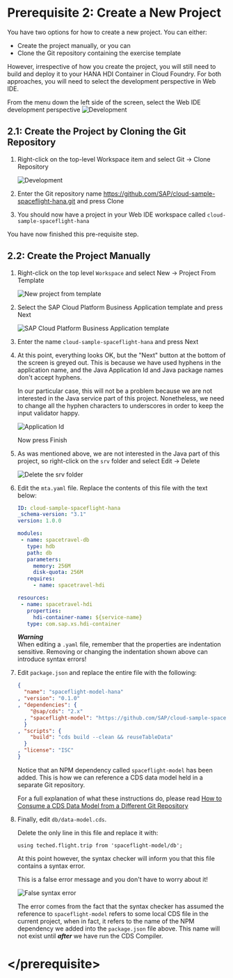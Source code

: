 # Prerequisite 2: Create a New Project

You have two options for how to create a new project.  You can either:

* Create the project manually, or you can
* Clone the Git repository containing the exercise template

However, irrespective of how you create the project, you will still need to build and deploy it to your HANA HDI Container in Cloud Foundry.  For both approaches, you will need to select the development perspective in Web IDE.

From the menu down the left side of the screen, select the Web IDE development perspective ![Development](./img/Icon_Development.png)


## 2.1: Create the Project by Cloning the Git Repository

1. Right-click on the top-level Workspace item and select Git -> Clone Repository

    ![Development](./img/Ex0_Git_Clone.png)

1. Enter the Git repository name <https://github.com/SAP/cloud-sample-spaceflight-hana.git> and press Clone

1. You should now have a project in your Web IDE workspace called `cloud-sample-spaceflight-hana`

You have now finished this pre-requisite step.

## 2.2: Create the Project Manually

1. Right-click on the top level `Workspace` and select New -> Project From Template

    ![New project from template](./img/Ex0_New_Project.png)

1. Select the SAP Cloud Platform Business Application template and press Next

    ![SAP Cloud Platform Business Application template](./img/Ex0_CP_Bus_App.png)

1. Enter the name `cloud-sample-spaceflight-hana` and press Next

1. At this point, everything looks OK, but the "Next" button at the bottom of the screen is greyed out.  This is because we have used hyphens in the application name, and the Java Application Id and Java package names don't accept hyphens.

   In our particular case, this will not be a problem because we are not interested in the Java service part of this project.  Nonetheless, we need to change all the hyphen characters to underscores in order to keep the input validator happy.

    ![Application Id](./img/Ex0_App_Id.png)

    Now press Finish

1. As was mentioned above, we are not interested in the Java part of this project, so right-click on the `srv` folder and select Edit -> Delete

    ![Delete the srv folder](./img/Ex0_Delete_Srv.png)

1. Edit the `mta.yaml` file.  Replace the contents of this file with the text below:

    ```yaml
    ID: cloud-sample-spaceflight-hana
    _schema-version: "3.1"
    version: 1.0.0
    
    modules:
     - name: spacetravel-db
       type: hdb
       path: db
       parameters:
         memory: 256M
         disk-quota: 256M
       requires:
         - name: spacetravel-hdi

    resources:
     - name: spacetravel-hdi
       properties:
         hdi-container-name: ${service-name}
       type: com.sap.xs.hdi-container
    ```

    ***Warning***  
    When editing a `.yaml` file, remember that the properties are indentation sensitive.  Removing or changing the indentation shown above can introduce syntax errors!

1. Edit `package.json` and replace the entire file with the following:

    ```json
    {
      "name": "spaceflight-model-hana"
    , "version": "0.1.0"
    , "dependencies": {
        "@sap/cds": "2.x"
      , "spaceflight-model": "https://github.com/SAP/cloud-sample-spaceflight"
      }
    , "scripts": {
        "build": "cds build --clean && reuseTableData"
      }
    , "license": "ISC"
    }
    ```

    Notice that an NPM dependency called `spaceflight-model` has been added.  This is how we can reference a CDS data model held in a separate Git repository.

    For a full explanation of what these instructions do, please read [How to Consume a CDS Data Model from a Different Git Repository](./consumeRemoteDataModel.md)

1. Finally, edit `db/data-model.cds`.

    Delete the only line in this file and replace it with:

    ```using teched.flight.trip from 'spaceflight-model/db';```
    
    At this point however, the syntax checker will inform you that this file contains a syntax error.
    
    This is a false error message and you don't have to worry about it!
    
    ![False syntax error](./img/Ex0_Syntax_Error.png)
    
    The error comes from the fact that the syntax checker has assumed the reference to `spaceflight-model` refers to some local CDS file in the current project, when in fact, it refers to the name of the NPM dependency we added into the `package.json` file above.  This name will not exist until ***after*** we have run the CDS Compiler.

   
# \</prerequisite>

